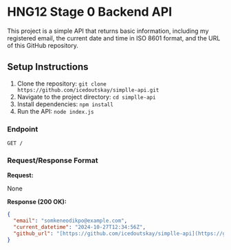 # HNG12 Stage 0 Backend API

This project is a simple API that returns basic information, including my registered email, the current date and time in ISO 8601 format, and the URL of this GitHub repository.

## Setup Instructions

1. Clone the repository: `git clone https://github.com/icedoutskay/simplle-api.git`
2. Navigate to the project directory: `cd simplle-api`
3. Install dependencies: `npm install`
4. Run the API: `node index.js`


### Endpoint

`GET /`

### Request/Response Format

**Request:**

None

**Response (200 OK):**

```json
{
  "email": "somkeneodikpo@example.com",
  "current_datetime": "2024-10-27T12:34:56Z",
  "github_url": "[https://github.com/icedoutskay/simplle-api](https://github.com/icedoutskay/simplle=api)"
}